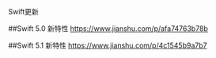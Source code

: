 Swift更新 

##Swift 5.0 新特性
https://www.jianshu.com/p/afa74763b78b

##Swift 5.1 新特性
https://www.jianshu.com/p/4c1545b9a7b7